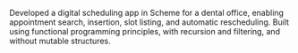 Developed a digital scheduling app in Scheme for a dental office, enabling appointment search, insertion, slot listing, and automatic rescheduling. Built using functional programming principles, with recursion and filtering, and without mutable structures.

